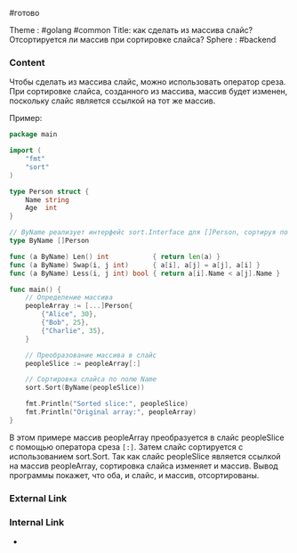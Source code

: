 #готово 

Theme : #golang #common 
Title: как сделать из массива слайс? Отсортируется ли массив при сортировке слайса?
Sphere : #backend

### Content

Чтобы сделать из массива слайс, можно использовать оператор среза. При сортировке слайса, созданного из массива, массив будет изменен, поскольку слайс является ссылкой на тот же массив.

Пример:

```go
package main

import (
    "fmt"
    "sort"
)

type Person struct {
    Name string
    Age  int
}

// ByName реализует интерфейс sort.Interface для []Person, сортируя по полю Name.
type ByName []Person

func (a ByName) Len() int           { return len(a) }
func (a ByName) Swap(i, j int)      { a[i], a[j] = a[j], a[i] }
func (a ByName) Less(i, j int) bool { return a[i].Name < a[j].Name }

func main() {
    // Определение массива
    peopleArray := [...]Person{
        {"Alice", 30},
        {"Bob", 25},
        {"Charlie", 35},
    }

    // Преобразование массива в слайс
    peopleSlice := peopleArray[:]

    // Сортировка слайса по полю Name
    sort.Sort(ByName(peopleSlice))

    fmt.Println("Sorted slice:", peopleSlice)
    fmt.Println("Original array:", peopleArray)
}
```

В этом примере массив peopleArray преобразуется в слайс peopleSlice с помощью оператора среза `[:]`. Затем слайс сортируется с использованием sort.Sort. Так как слайс peopleSlice является ссылкой на массив peopleArray, сортировка слайса изменяет и массив. Вывод программы покажет, что оба, и слайс, и массив, отсортированы.

### External Link



### Internal Link

- 
